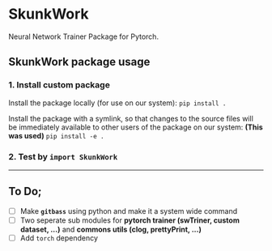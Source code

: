 # SkunkWork
Neural Network Trainer Package for Pytorch.

## SkunkWork package usage
### 1. Install custom package

Install the package locally (for use on our system):
`pip install .`

Install the package with a symlink, so that changes to the source files will be immediately available to other users of the package on our system: **(This was used)**
`pip install -e .`

### 2. Test by `import SkunkWork`

---

## To Do;
- [ ] Make **`gitbass`** using python and make it a system wide command
- [ ] Two seperate sub modules for **pytorch trainer (swTriner, custom dataset, ...)** and **commons utils (clog, prettyPrint, ...)**
- [ ] Add `torch` dependency
